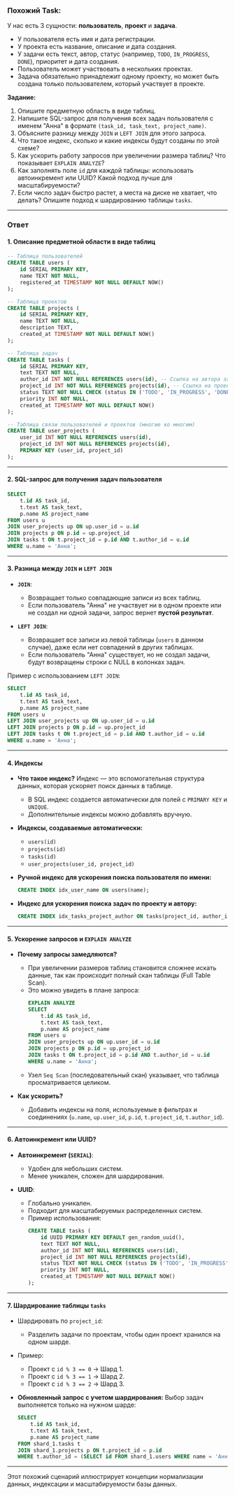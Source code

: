 ### **Похожий Task:**

У нас есть 3 сущности: **пользователь**, **проект** и **задача**.

- У пользователя есть имя и дата регистрации.
- У проекта есть название, описание и дата создания.
- У задачи есть текст, автор, статус (например, `TODO`, `IN_PROGRESS`, `DONE`), приоритет и дата создания.
- Пользователь может участвовать в нескольких проектах.
- Задача обязательно принадлежит одному проекту, но может быть создана только пользователем, который участвует в проекте.

**Задание:**
1. Опишите предметную область в виде таблиц.
2. Напишите SQL-запрос для получения всех задач пользователя с именем "Анна" в формате `(task_id, task_text, project_name)`.
3. Объясните разницу между `JOIN` и `LEFT JOIN` для этого запроса.
4. Что такое индекс, сколько и какие индексы будут созданы по этой схеме?
5. Как ускорить работу запросов при увеличении размера таблиц? Что показывает `EXPLAIN ANALYZE`?
6. Как заполнять поле `id` для каждой таблицы: использовать автоинкремент или UUID? Какой подход лучше для масштабируемости?
7. Если число задач быстро растет, а места на диске не хватает, что делать? Опишите подход к шардированию таблицы `tasks`.

---

### **Ответ**

#### **1. Описание предметной области в виде таблиц**
```sql
-- Таблица пользователей
CREATE TABLE users (
    id SERIAL PRIMARY KEY,
    name TEXT NOT NULL,
    registered_at TIMESTAMP NOT NULL DEFAULT NOW()
);

-- Таблица проектов
CREATE TABLE projects (
    id SERIAL PRIMARY KEY,
    name TEXT NOT NULL,
    description TEXT,
    created_at TIMESTAMP NOT NULL DEFAULT NOW()
);

-- Таблица задач
CREATE TABLE tasks (
    id SERIAL PRIMARY KEY,
    text TEXT NOT NULL,
    author_id INT NOT NULL REFERENCES users(id), -- Ссылка на автора задачи
    project_id INT NOT NULL REFERENCES projects(id), -- Ссылка на проект
    status TEXT NOT NULL CHECK (status IN ('TODO', 'IN_PROGRESS', 'DONE')),
    priority INT NOT NULL,
    created_at TIMESTAMP NOT NULL DEFAULT NOW()
);

-- Таблица связи пользователей и проектов (многие ко многим)
CREATE TABLE user_projects (
    user_id INT NOT NULL REFERENCES users(id),
    project_id INT NOT NULL REFERENCES projects(id),
    PRIMARY KEY (user_id, project_id)
);
```

---

#### **2. SQL-запрос для получения задач пользователя**
```sql
SELECT 
    t.id AS task_id, 
    t.text AS task_text, 
    p.name AS project_name
FROM users u
JOIN user_projects up ON up.user_id = u.id
JOIN projects p ON p.id = up.project_id
JOIN tasks t ON t.project_id = p.id AND t.author_id = u.id
WHERE u.name = 'Анна';
```

---

#### **3. Разница между `JOIN` и `LEFT JOIN`**
- **`JOIN`**:
  - Возвращает только совпадающие записи из всех таблиц.
  - Если пользователь "Анна" не участвует ни в одном проекте или не создал ни одной задачи, запрос вернет **пустой результат**.

- **`LEFT JOIN`**:
  - Возвращает все записи из левой таблицы (`users` в данном случае), даже если нет совпадений в других таблицах.
  - Если пользователь "Анна" существует, но не создал задачи, будут возвращены строки с NULL в колонках задач.

Пример с использованием `LEFT JOIN`:
```sql
SELECT 
    t.id AS task_id, 
    t.text AS task_text, 
    p.name AS project_name
FROM users u
LEFT JOIN user_projects up ON up.user_id = u.id
LEFT JOIN projects p ON p.id = up.project_id
LEFT JOIN tasks t ON t.project_id = p.id AND t.author_id = u.id
WHERE u.name = 'Анна';
```

---

#### **4. Индексы**
- **Что такое индекс?**
  Индекс — это вспомогательная структура данных, которая ускоряет поиск данных в таблице. 
  - В SQL индекс создается автоматически для полей с `PRIMARY KEY` и `UNIQUE`.
  - Дополнительные индексы можно добавлять вручную.

- **Индексы, создаваемые автоматически:**
  - `users(id)`
  - `projects(id)`
  - `tasks(id)`
  - `user_projects(user_id, project_id)`

- **Ручной индекс для ускорения поиска пользователя по имени:**
  ```sql
  CREATE INDEX idx_user_name ON users(name);
  ```

- **Индекс для ускорения поиска задач по проекту и автору:**
  ```sql
  CREATE INDEX idx_tasks_project_author ON tasks(project_id, author_id);
  ```

---

#### **5. Ускорение запросов и `EXPLAIN ANALYZE`**
- **Почему запросы замедляются?**
  - При увеличении размеров таблиц становится сложнее искать данные, так как происходит полный скан таблицы (Full Table Scan).
  - Это можно увидеть в плане запроса:
    ```sql
    EXPLAIN ANALYZE 
    SELECT 
        t.id AS task_id, 
        t.text AS task_text, 
        p.name AS project_name
    FROM users u
    JOIN user_projects up ON up.user_id = u.id
    JOIN projects p ON p.id = up.project_id
    JOIN tasks t ON t.project_id = p.id AND t.author_id = u.id
    WHERE u.name = 'Анна';
    ```
  - Узел `Seq Scan` (последовательный скан) указывает, что таблица просматривается целиком.

- **Как ускорить?**
  - Добавить индексы на поля, используемые в фильтрах и соединениях (`u.name`, `up.user_id`, `p.id`, `t.project_id`, `t.author_id`).

---

#### **6. Автоинкремент или UUID?**
- **Автоинкремент (`SERIAL`)**:
  - Удобен для небольших систем.
  - Менее уникален, сложен для шардирования.

- **UUID**:
  - Глобально уникален.
  - Подходит для масштабируемых распределенных систем.
  - Пример использования:
    ```sql
    CREATE TABLE tasks (
        id UUID PRIMARY KEY DEFAULT gen_random_uuid(),
        text TEXT NOT NULL,
        author_id INT NOT NULL REFERENCES users(id),
        project_id INT NOT NULL REFERENCES projects(id),
        status TEXT NOT NULL CHECK (status IN ('TODO', 'IN_PROGRESS', 'DONE')),
        priority INT NOT NULL,
        created_at TIMESTAMP NOT NULL DEFAULT NOW()
    );
    ```

---

#### **7. Шардирование таблицы `tasks`**
- Шардировать по `project_id`:
  - Разделить задачи по проектам, чтобы один проект хранился на одном шарде.
- Пример:
  - Проект с `id % 3 == 0` → Шард 1.
  - Проект с `id % 3 == 1` → Шард 2.
  - Проект с `id % 3 == 2` → Шард 3.

- **Обновленный запрос с учетом шардирования:**
  Выбор задач выполняется только на нужном шарде:
  ```sql
  SELECT 
      t.id AS task_id, 
      t.text AS task_text, 
      p.name AS project_name
  FROM shard_1.tasks t
  JOIN shard_1.projects p ON t.project_id = p.id
  WHERE t.author_id = (SELECT id FROM shard_1.users WHERE name = 'Анна');
  ```

---

Этот похожий сценарий иллюстрирует концепции нормализации данных, индексации и масштабируемости базы данных.